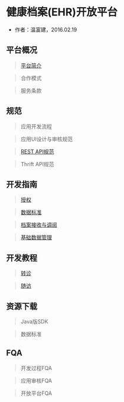 健康档案(EHR)开放平台
====================

- 作者：温富建，2016.02.19

平台概况
---------------------

> [平台简介](overview/index.html)

> 合作模式

> 服务条款

规范
---------------------

> 应用开发流程

> 应用UI设计与审核规范

> [REST API规范](specification/rest-specification.html)

> Thrift API规范

开发指南
---------------------

> [授权](dev-guide/authoritarian/index.html)

> [数据标准](dev-guide/standard/index.html)

> [档案接收与调阅](dev-guide/health-profiles/index.html)

> [基础数据管理](dev-guide/admin/index.html)

开发教程
---------------------

> [转诊](dev-tutorial/referral.html)

> [随访](dev-tutorial/follow.html)

资源下载
---------------------

> Java版SDK

> 数据标准

FQA
---------------------

> 开发过程FQA

> 应用审核FQA

> 开放平台FQA

